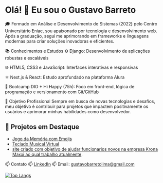 # Olá! 👋 Eu sou o Gustavo Barreto

🎓 Formado em Análise e Desenvolvimento de Sistemas (2022) pelo Centro Universitário Eniac, sou apaixonado por tecnologia e desenvolvimento web. Após a graduação, segui me aprimorando em frameworks e linguagens modernas para criar soluções inovadoras e eficientes.

📚 Conhecimentos e Estudos
⚙️ Django: Desenvolvimento de aplicações robustas e escaláveis

🌐 HTML5, CSS3 e JavaScript: Interfaces interativas e responsivas

⚛️ Next.js & React: Estudo aprofundado na plataforma Alura

🧠 Bootcamp DIO + Hi Happy (75h): Foco em front-end, lógica de programação e versionamento com Git/GitHub

🚀 Objetivo Profissional
Sempre em busca de novas tecnologias e desafios, meu objetivo é contribuir para projetos que impactem positivamente os usuários e aprimorar minhas habilidades como desenvolvedor.


## 📌 Projetos em Destaque
- [Jogo da Memória com Emojis](https://github.com/GustavoBarretoLima/jogo-da-memoria)
- [Teclado Musical Virtual](https://github.com/GustavoBarretoLima/js-music-keyboard-virtual)
- [site criado com objetivo de ajudar funcionarios novos na empresa Krona Maxxi ao qual trabalho atualmente](https://kronatec.github.io/procedimentos/index.html).

📫 Contato
📫 [LinkedIn](https://www.linkedin.com/in/gustavo-barreto-5341a9217)
📫 Email: gustavobarretolima@gmail.com

[![Top Langs](https://github-readme-stats.vercel.app/api/top-langs/?username=GustavoBarretoLima&layout=compact&theme=radical)](https://github.com/GustavoBarretoLima)
